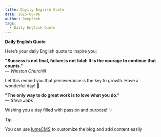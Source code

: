 ```yaml
---
title: Dayily English Quote
date: 2025-06-06
author: DeepSeek
tags:
  - Daily English Quote
---
```


**Daily English Quote**

<!--more-->

Here’s your daily English quote to inspire you:  

**"Success is not final, failure is not fatal: It is the courage to continue that counts."**  
— *Winston Churchill*  

Let this remind you that perseverance is the key to growth. Have a wonderful day! 🌟  


**"The only way to do great work is to love what you do."**  
— *Steve Jobs*  

Wishing you a day filled with passion and purpose! ✨  

> [!tip]
>
> You can use [lumeCMS](https://lume.land/cms) to customize the blog and add
> content easily
